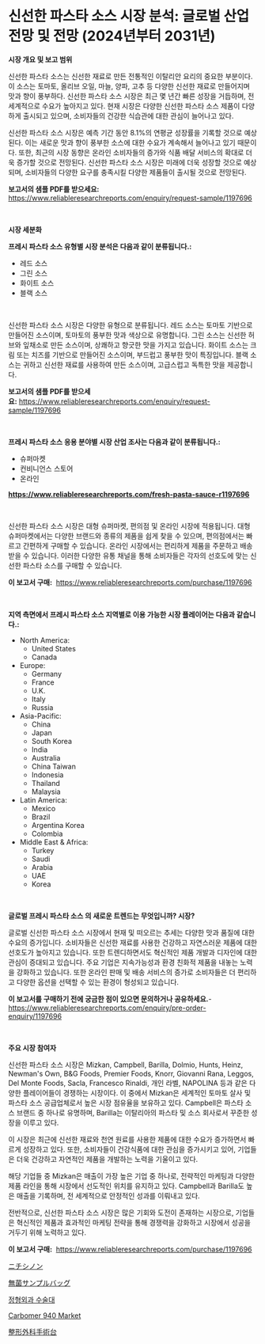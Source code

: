 <p><h1>신선한 파스타 소스 시장 분석: 글로벌 산업 전망 및 전망 (2024년부터 2031년)</h1></p><p><strong>시장 개요 및 보고 범위</strong></p>
<p><p>신선한 파스타 소스는 신선한 재료로 만든 전통적인 이탈리안 요리의 중요한 부분이다. 이 소스는 토마토, 올리브 오일, 마늘, 양파, 고추 등 다양한 신선한 재료로 만들어지며 맛과 향이 풍부하다. 신선한 파스타 소스 시장은 최근 몇 년간 빠른 성장을 거듭하며, 전 세계적으로 수요가 높아지고 있다. 현재 시장은 다양한 신선한 파스타 소스 제품이 다양하게 출시되고 있으며, 소비자들의 건강한 식습관에 대한 관심이 늘어나고 있다.</p><p>신선한 파스타 소스 시장은 예측 기간 동안 8.1%의 연평균 성장률을 기록할 것으로 예상된다. 이는 새로운 맛과 향이 풍부한 소스에 대한 수요가 계속해서 늘어나고 있기 때문이다. 또한, 최근의 시장 동향은 온라인 소비자들의 증가와 식품 배달 서비스의 확대로 더욱 증가할 것으로 전망된다. 신선한 파스타 소스 시장은 미래에 더욱 성장할 것으로 예상되며, 소비자들의 다양한 요구를 충족시킬 다양한 제품들이 출시될 것으로 전망된다.</p></p>
<p><strong>보고서의 샘플 PDF를 받으세요:</strong> <a href="https://www.reliableresearchreports.com/enquiry/request-sample/1197696">https://www.reliableresearchreports.com/enquiry/request-sample/1197696</a></p>
<p>&nbsp;</p>
<p><strong>시장 세분화</strong></p>
<p><strong>프레시 파스타 소스 유형별 시장 분석은 다음과 같이 분류됩니다.:</strong></p>
<p><ul><li>레드 소스</li><li>그린 소스</li><li>화이트 소스</li><li>블랙 소스</li></ul></p>
<p>&nbsp;</p>
<p><p>신선한 파스타 소스 시장은 다양한 유형으로 분류됩니다. 레드 소스는 토마토 기반으로 만들어진 소스이며, 토마토의 풍부한 맛과 색상으로 유명합니다. 그린 소스는 신선한 허브와 잎채소로 만든 소스이며, 상쾌하고 향긋한 맛을 가지고 있습니다. 화이트 소스는 크림 또는 치즈를 기반으로 만들어진 소스이며, 부드럽고 풍부한 맛이 특징입니다. 블랙 소스는 귀하고 신선한 재료를 사용하여 만든 소스이며, 고급스럽고 독특한 맛을 제공합니다.</p></p>
<p><strong>보고서의 샘플 PDF를 받으세요:</strong>&nbsp;<a href="https://www.reliableresearchreports.com/enquiry/request-sample/1197696">https://www.reliableresearchreports.com/enquiry/request-sample/1197696</a></p>
<p>&nbsp;</p>
<p><strong> 프레시 파스타 소스 응용 분야별 시장 산업 조사는 다음과 같이 분류됩니다.:</strong></p>
<p><ul><li>슈퍼마켓</li><li>컨비니언스 스토어</li><li>온라인</li></ul></p>
<p><strong><a href="https://www.reliableresearchreports.com/fresh-pasta-sauce-r1197696">https://www.reliableresearchreports.com/fresh-pasta-sauce-r1197696</a></strong></p>
<p>&nbsp;</p>
<p><p>신선한 파스타 소스 시장은 대형 슈퍼마켓, 편의점 및 온라인 시장에 적용됩니다. 대형 슈퍼마켓에서는 다양한 브랜드와 종류의 제품을 쉽게 찾을 수 있으며, 편의점에서는 빠르고 간편하게 구매할 수 있습니다. 온라인 시장에서는 편리하게 제품을 주문하고 배송 받을 수 있습니다. 이러한 다양한 유통 채널을 통해 소비자들은 각자의 선호도에 맞는 신선한 파스타 소스를 구매할 수 있습니다.</p></p>
<p><strong>이 보고서 구매:</strong>&nbsp; <a href="https://www.reliableresearchreports.com/purchase/1197696">https://www.reliableresearchreports.com/purchase/1197696</a></p>
<p>&nbsp;</p>
<p><strong>지역 측면에서 프레시 파스타 소스 지역별로 이용 가능한 시장 플레이어는 다음과 같습니다.:</strong></p>
<p><ul>
    <li>
        North America:
        <ul>
            <li>United States</li>
            <li>Canada</li>
        </ul>
    </li>
    <li>
        Europe:
        <ul>
            <li>Germany</li>
            <li>France</li>
            <li>U.K.</li>
            <li>Italy</li>
            <li>Russia</li>
        </ul>
    </li>
    <li>
        Asia-Pacific:
        <ul>
            <li>China</li>
            <li>Japan</li>
            <li>South Korea</li>
            <li>India</li>
            <li>Australia</li>
            <li>China Taiwan</li>
            <li>Indonesia</li>
            <li>Thailand</li>
            <li>Malaysia</li>
        </ul>
    </li>
    <li>
        Latin America:
        <ul>
            <li>Mexico</li>
            <li>Brazil</li>
            <li>Argentina Korea</li>
            <li>Colombia</li>
        </ul>
    </li>
    <li>
        Middle East & Africa:
        <ul>
            <li>Turkey</li>
            <li>Saudi</li>
            <li>Arabia</li>
            <li>UAE</li>
            <li>Korea</li>
        </ul>
    </li>
    </ul></p>
<p>&nbsp;</p>
<p><strong>글로벌 프레시 파스타 소스 의 새로운 트렌드는 무엇입니까? 시장?</strong></p>
<p><p>글로벌 신선한 파스타 소스 시장에서 현재 및 떠오르는 추세는 다양한 맛과 품질에 대한 수요의 증가입니다. 소비자들은 신선한 재료를 사용한 건강하고 자연스러운 제품에 대한 선호도가 높아지고 있습니다. 또한 트렌디하면서도 혁신적인 제품 개발과 디자인에 대한 관심이 증대되고 있습니다. 주요 기업은 지속가능성과 환경 친화적 제품을 내놓는 노력을 강화하고 있습니다. 또한 온라인 판매 및 배송 서비스의 증가로 소비자들은 더 편리하고 다양한 옵션을 선택할 수 있는 환경이 형성되고 있습니다.</p></p>
<p><strong>이 보고서를 구매하기 전에 궁금한 점이 있으면 문의하거나 공유하세요.</strong>- <a href="https://www.reliableresearchreports.com/enquiry/pre-order-enquiry/1197696">https://www.reliableresearchreports.com/enquiry/pre-order-enquiry/1197696</a></p>
<p>&nbsp;</p>
<p><strong>주요 시장 참여자</strong></p>
<p><p>신선한 파스타 소스 시장은 Mizkan, Campbell, Barilla, Dolmio, Hunts, Heinz, Newman's Own, B&G Foods, Premier Foods, Knorr, Giovanni Rana, Leggos, Del Monte Foods, Sacla, Francesco Rinaldi, 개인 라벨, NAPOLINA 등과 같은 다양한 플레이어들이 경쟁하는 시장이다. 이 중에서 Mizkan은 세계적인 토마토 살사 및 파스타 소스 공급업체로서 높은 시장 점유율을 보유하고 있다. Campbell은 파스타 소스 브랜드 중 하나로 유명하며, Barilla는 이탈리아의 파스타 및 소스 회사로서 꾸준한 성장을 이루고 있다. </p><p>이 시장은 최근에 신선한 재료와 천연 원료를 사용한 제품에 대한 수요가 증가하면서 빠르게 성장하고 있다. 또한, 소비자들이 건강식품에 대한 관심을 증가시키고 있어, 기업들은 더욱 건강하고 자연적인 제품을 개발하는 노력을 기울이고 있다.</p><p>해당 기업들 중 Mizkan은 매출이 가장 높은 기업 중 하나로, 전략적인 마케팅과 다양한 제품 라인을 통해 시장에서 선도적인 위치를 유지하고 있다. Campbell과 Barilla도 높은 매출을 기록하며, 전 세계적으로 안정적인 성과를 이뤄내고 있다.</p><p>전반적으로, 신선한 파스타 소스 시장은 많은 기회와 도전이 존재하는 시장으로, 기업들은 혁신적인 제품과 효과적인 마케팅 전략을 통해 경쟁력을 강화하고 시장에서 성공을 거두기 위해 노력하고 있다.</p></p>
<p><strong>이 보고서 구매:</strong>&nbsp;&nbsp;<a href="https://www.reliableresearchreports.com/purchase/1197696">https://www.reliableresearchreports.com/purchase/1197696</a></p>
<p><p><a href="https://medium.com/@jewelmohr96/%E3%83%8B%E3%83%81%E3%82%B7%E3%83%8E%E3%83%B3%E5%B8%82%E5%A0%B4-2031%E5%B9%B4%E3%81%BE%E3%81%A7%E3%81%AE%E3%83%88%E3%83%AC%E3%83%B3%E3%83%89-%E4%BA%88%E6%B8%AC-%E7%AB%B6%E4%BA%89%E5%88%86%E6%9E%90-e1f0f3e1ac77">ニチシノン</a></p><p><a href="https://github.com/JacksonWiza1924/Market-Research-Report-List-1/blob/main/999053224817.md">無菌サンプルバッグ</a></p><p><a href="https://github.com/bunxhcci35271755/Market-Research-Report-List-1/blob/main/147256336378.md">정형외과 수술대</a></p><p><a href="https://issuu.com/reportprime-2/docs/carbomer-940-market-size-2030.pptx">Carbomer 940 Market</a></p><p><a href="https://github.com/efcvopdgkdx128/Market-Research-Report-List-1/blob/main/638861136383.md">整形外科手術台</a></p></p>